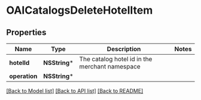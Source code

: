 # OAICatalogsDeleteHotelItem

## Properties
Name | Type | Description | Notes
------------ | ------------- | ------------- | -------------
**hotelId** | **NSString*** | The catalog hotel id in the merchant namespace | 
**operation** | **NSString*** |  | 

[[Back to Model list]](../README.md#documentation-for-models) [[Back to API list]](../README.md#documentation-for-api-endpoints) [[Back to README]](../README.md)


